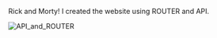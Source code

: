 Rick and Morty! I created the website using ROUTER and API.

![API_and_ROUTER](https://user-images.githubusercontent.com/98387598/173153183-fd9baf3e-d6e0-42c5-82c5-6498ff2174ff.gif)

